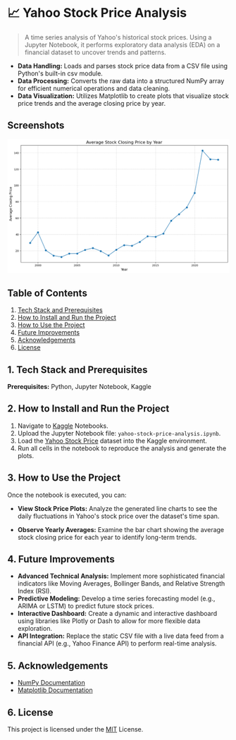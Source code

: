 # 📈 Yahoo Stock Price Analysis 

> A time series analysis of Yahoo's historical stock prices. Using a Jupyter Notebook, it performs exploratory data analysis (EDA) on a financial dataset to uncover trends and patterns.

- **Data Handling:** Loads and parses stock price data from a CSV file using Python's built-in csv module.
- **Data Processing:** Converts the raw data into a structured NumPy array for efficient numerical operations and data cleaning.
- **Data Visualization:** Utilizes Matplotlib to create plots that visualize stock price trends and the average closing price by year.
## Screenshots

![](/assets/screenshot.png)

## Table of Contents

1. [Tech Stack and Prerequisites](#1-tech-stack-and-prerequisites)
2. [How to Install and Run the Project](#2-how-to-install-and-run-the-project)
3. [How to Use the Project](#3-how-to-use-the-project)
4. [Future Improvements](#4-future-improvements)
5. [Acknowledgements](#5-acknowledgements)
6. [License](#6-license)
## 1. Tech Stack and Prerequisites

**Prerequisites:** Python, Jupyter Notebook, Kaggle

## 2. How to Install and Run the Project

1. Navigate to [Kaggle](https://www.kaggle.com/) Notebooks.
2. Upload the Jupyter Notebook file: `yahoo-stock-price-analysis.ipynb`.
3. Load the [Yahoo Stock Price](https://www.kaggle.com/datasets/aursalan/yahoo-stock-price) dataset into the Kaggle environment.
4. Run all cells in the notebook to reproduce the analysis and generate the plots.
## 3. How to Use the Project

Once the notebook is executed, you can:

- **View Stock Price Plots:** Analyze the generated line charts to see the daily fluctuations in Yahoo's stock price over the dataset's time span.

- **Observe Yearly Averages:** Examine the bar chart showing the average stock closing price for each year to identify long-term trends.
##  4. Future Improvements

- **Advanced Technical Analysis:** Implement more sophisticated financial indicators like Moving Averages, Bollinger Bands, and Relative Strength Index (RSI).
- **Predictive Modeling:** Develop a time series forecasting model (e.g., ARIMA or LSTM) to predict future stock prices.
- **Interactive Dashboard:** Create a dynamic and interactive dashboard using libraries like Plotly or Dash to allow for more flexible data exploration.
- **API Integration:** Replace the static CSV file with a live data feed from a financial API (e.g., Yahoo Finance API) to perform real-time analysis.
## 5. Acknowledgements

- [NumPy Documentation](https://numpy.org/doc/)
- [Matplotlib Documentation](https://matplotlib.org/stable/index.html)
## 6. License

This project is licensed under the [MIT](LICENSE) License.

